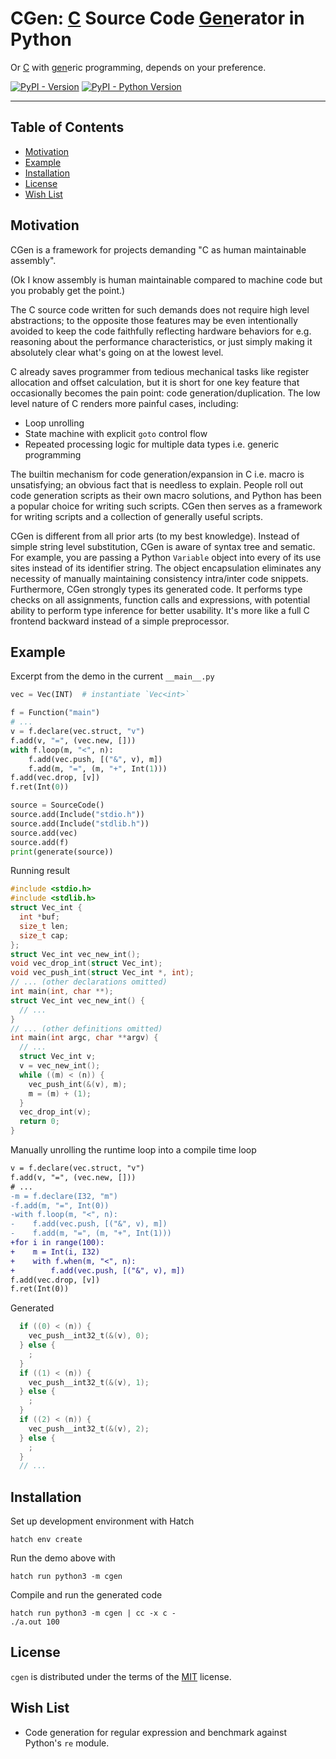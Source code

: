 # CGen: <ins>C</ins> Source Code <ins>Gen</ins>erator in Python

Or <ins>C</ins> with <ins>gen</ins>eric programming, depends on your preference.

[![PyPI - Version](https://img.shields.io/pypi/v/cgen.svg)](https://pypi.org/project/cgen)
[![PyPI - Python Version](https://img.shields.io/pypi/pyversions/cgen.svg)](https://pypi.org/project/cgen)

-----

## Table of Contents

- [Motivation](#motivation)
- [Example](#example)
- [Installation](#installation)
- [License](#license)
- [Wish List](#wish-list)

## Motivation

CGen is a framework for projects demanding "C as human maintainable assembly".

(Ok I know assembly is human maintainable compared to machine code but you probably get the point.)

The C source code written for such demands does not require high level abstractions; to the opposite those features may be even intentionally avoided to keep the code faithfully reflecting hardware behaviors for e.g. reasoning about the performance characteristics, or just simply making it absolutely clear what's going on at the lowest level. 

C already saves programmer from tedious mechanical tasks like register allocation and offset calculation, but it is short for one key feature that occasionally becomes the pain point: code generation/duplication. The low level nature of C renders more painful cases, including:
* Loop unrolling
* State machine with explicit `goto` control flow
* Repeated processing logic for multiple data types i.e. generic programming

The builtin mechanism for code generation/expansion in C i.e. macro is unsatisfying; an obvious fact that is needless to explain. People roll out code generation scripts as their own macro solutions, and Python has been a popular choice for writing such scripts. CGen then serves as a framework for writing scripts and a collection of generally useful scripts.

CGen is different from all prior arts (to my best knowledge). Instead of simple string level substitution, CGen is aware of syntax tree and sematic. For example, you are passing a Python `Variable` object into every of its use sites instead of its identifier string. The object encapsulation eliminates any necessity of manually maintaining consistency intra/inter code snippets. Furthermore, CGen strongly types its generated code. It performs type checks on all assignments, function calls and expressions, with potential ability to perform type inference for better usability. It's more like a full C frontend backward instead of a simple preprocessor.

## Example

Excerpt from the demo in the current `__main__.py`

```python
vec = Vec(INT)  # instantiate `Vec<int>`

f = Function("main")
# ...
v = f.declare(vec.struct, "v")
f.add(v, "=", (vec.new, []))
with f.loop(m, "<", n):
    f.add(vec.push, [("&", v), m])
    f.add(m, "=", (m, "+", Int(1)))
f.add(vec.drop, [v])
f.ret(Int(0))

source = SourceCode()
source.add(Include("stdio.h"))
source.add(Include("stdlib.h"))
source.add(vec)
source.add(f)
print(generate(source))

```

Running result

```c
#include <stdio.h>
#include <stdlib.h>
struct Vec_int {
  int *buf;
  size_t len;
  size_t cap;
};
struct Vec_int vec_new_int();
void vec_drop_int(struct Vec_int);
void vec_push_int(struct Vec_int *, int);
// ... (other declarations omitted)
int main(int, char **);
struct Vec_int vec_new_int() {
  // ...
}
// ... (other definitions omitted)
int main(int argc, char **argv) {
  // ...
  struct Vec_int v;
  v = vec_new_int();
  while ((m) < (n)) {
    vec_push_int(&(v), m);
    m = (m) + (1);
  }
  vec_drop_int(v);
  return 0;
}
```

Manually unrolling the runtime loop into a compile time loop
```diff
v = f.declare(vec.struct, "v")
f.add(v, "=", (vec.new, []))
# ...
-m = f.declare(I32, "m")
-f.add(m, "=", Int(0))
-with f.loop(m, "<", n):
-    f.add(vec.push, [("&", v), m])
-    f.add(m, "=", (m, "+", Int(1)))
+for i in range(100):
+    m = Int(i, I32)
+    with f.when(m, "<", n):
+        f.add(vec.push, [("&", v), m])
f.add(vec.drop, [v])
f.ret(Int(0))
```

Generated
```c
  if ((0) < (n)) {
    vec_push__int32_t(&(v), 0);
  } else {
    ;
  }
  if ((1) < (n)) {
    vec_push__int32_t(&(v), 1);
  } else {
    ;
  }
  if ((2) < (n)) {
    vec_push__int32_t(&(v), 2);
  } else {
    ;
  }
  // ...
```

## Installation

Set up development environment with Hatch

```console
hatch env create
```

Run the demo above with

```console
hatch run python3 -m cgen
```

Compile and run the generated code

```console
hatch run python3 -m cgen | cc -x c -
./a.out 100
```

## License

`cgen` is distributed under the terms of the [MIT](https://spdx.org/licenses/MIT.html) license.

## Wish List

* Code generation for regular expression and benchmark against Python's `re` module.
